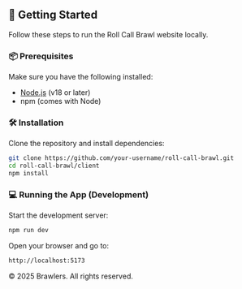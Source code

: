 ## 🚀 Getting Started

Follow these steps to run the Roll Call Brawl website locally.

### 📦 Prerequisites

Make sure you have the following installed:

- [Node.js](https://nodejs.org/) (v18 or later)
- npm (comes with Node)

### 🛠️ Installation

Clone the repository and install dependencies:

```bash
git clone https://github.com/your-username/roll-call-brawl.git
cd roll-call-brawl/client
npm install
```

### 💻 Running the App (Development)
Start the development server:
```bash
npm run dev
```
Open your browser and go to:
```bash
http://localhost:5173
```

© 2025 Brawlers. All rights reserved.
